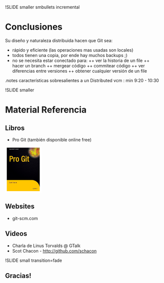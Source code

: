 !SLIDE smaller smbullets incremental
# Conclusiones #
Su diseño y naturaleza distribuida hacen que Git sea: 

* rápido y eficiente (las operaciones mas usadas son locales)
* todos tienen una copia, por ende hay muchos backups ;)
* no se necesita estar conectado para:
++ ver la historia de un file
++ hacer un branch
++ mergear código
++ commitear código
++ ver diferencias entre versiones
++ obtener cualquier versión de un file

.notes características sobresalientes a un Distributed vcm : min 9:20 -  10:30 

!SLIDE smaller
# Material Referencia #
## Libros ##
* Pro Git (también disponible online free)
<img src="progit.png" height="150px" />

## Websites ##
* git-scm.com

## Videos ##
* Charla de Linus Torvalds @ GTalk
* Scot Chacon - http://github.com/schacon
    
!SLIDE small transition=fade

## Gracias! ##

